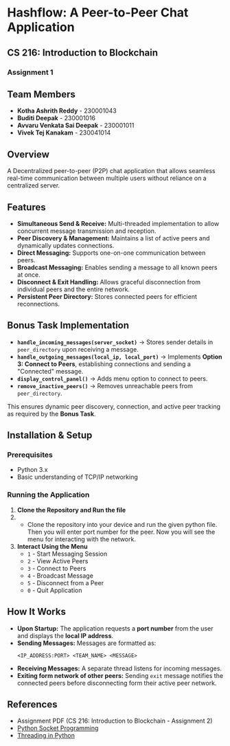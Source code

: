 # Hashflow: A Peer-to-Peer Chat Application

## CS 216: Introduction to Blockchain

### Assignment 1

## Team Members
- **Kotha Ashrith Reddy** - 230001043  
- **Buditi Deepak** - 230001016  
- **Avvaru Venkata Sai Deepak** - 230001011  
- **Vivek Tej Kanakam** - 230041014  

## Overview
A Decentralized peer-to-peer (P2P) chat application that allows seamless real-time communication between multiple users without reliance on a centralized server. 

## Features
- **Simultaneous Send & Receive:** Multi-threaded implementation to allow concurrent message transmission and reception.
- **Peer Discovery & Management:** Maintains a list of active peers and dynamically updates connections.
- **Direct Messaging:** Supports one-on-one communication between peers.
- **Broadcast Messaging:** Enables sending a message to all known peers at once.
- **Disconnect & Exit Handling:** Allows graceful disconnection from individual peers and the entire network.
- **Persistent Peer Directory:** Stores connected peers for efficient reconnections.

## Bonus Task Implementation
- **`handle_incoming_messages(server_socket)`** → Stores sender details in `peer_directory` upon receiving a message.  
- **`handle_outgoing_messages(local_ip, local_port)`** → Implements **Option 3: Connect to Peers**, establishing connections and sending a "Connected" message.  
- **`display_control_panel()`** → Adds menu option to connect to peers.  
- **`remove_inactive_peers()`** → Removes unreachable peers from `peer_directory`.  

This ensures dynamic peer discovery, connection, and active peer tracking as required by the **Bonus Task**.

## Installation & Setup
### Prerequisites
- Python 3.x
- Basic understanding of TCP/IP networking

### Running the Application
1. **Clone the Repository and Run the file**
2. - Clone the repository into your device and run the given python file. Then you will enter port number for the peer. Now you will see the menu for interacting with the network.   
3. **Interact Using the Menu**
   - `1` - Start Messaging Session
   - `2` - View Active Peers
   - `3` - Connect to Peers
   - `4` - Broadcast Message
   - `5` - Disconnect from a Peer
   - `0` - Quit Application

## How It Works
- **Upon Startup:** The application requests a **port number** from the user and displays the **local IP address**.
- **Sending Messages:** Messages are formatted as:  
  ```
  <IP_ADDRESS:PORT> <TEAM_NAME> <MESSAGE>
  ```
- **Receiving Messages:** A separate thread listens for incoming messages.
- **Exiting form network of other peers:** Sending `exit` message notifies the connected peers before disconnecting form their active peer network.

## References
- Assignment PDF (CS 216: Introduction to Blockchain - Assignment 2)
- [Python Socket Programming](https://docs.python.org/3/howto/sockets.html)
- [Threading in Python](https://docs.python.org/3/library/threading.html)
